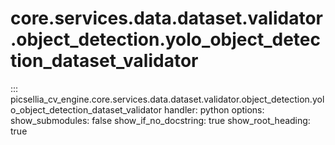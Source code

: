 # core.services.data.dataset.validator.object_detection.yolo_object_detection_dataset_validator

::: picsellia_cv_engine.core.services.data.dataset.validator.object_detection.yolo_object_detection_dataset_validator
    handler: python
    options:
        show_submodules: false
        show_if_no_docstring: true
        show_root_heading: true
